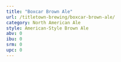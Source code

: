 ```yaml
---
title: "Boxcar Brown Ale"
url: /titletown-brewing/boxcar-brown-ale/
category: North American Ale
style: American-Style Brown Ale
abv: 0
ibu: 0
srm: 0
upc: 0
---
```


